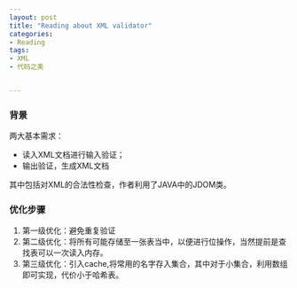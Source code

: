 ```yaml
---
layout: post
title: "Reading about XML validator"
categories:
- Reading
tags:
- XML
- 代码之美


---
```

### 背景 ###

两大基本需求：  

- 读入XML文档进行输入验证；
- 输出验证，生成XML文档

其中包括对XML的合法性检查，作者利用了JAVA中的JDOM类。

### 优化步骤 ###

1. 第一级优化：避免重复验证
2. 第二级优化：将所有可能存储至一张表当中，以便进行位操作，当然提前是查找表可以一次读入内存。
3. 第三级优化：引入cache,将常用的名字存入集合，其中对于小集合，利用数组即可实现，代价小于哈希表。

